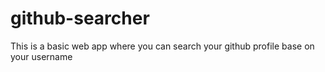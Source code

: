 # github-searcher
This is a basic web app where you can search your github profile base on your username
